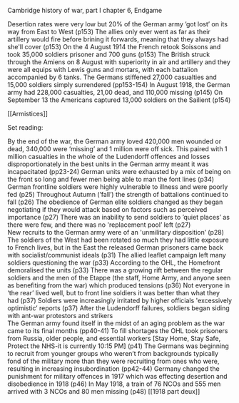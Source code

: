 Cambridge history of war, part I chapter 6, Endgame  

 

Desertion rates were very low but 20% of the German army ’got lost’ on its way from East to West (p153) 
The allies only ever went as far as their artillery would fire before brining it forwards, meaning that they always had she'll cover (p153) 
On the 4 August 1914 the French retook Soissons and took 35,000 soldiers prisoner and 700 guns (p153) 
The British struck through the Amiens on 8 August with superiority in air and artillery and they were all equips with Lewis guns and mortars, with each battalion accompanied by 6 tanks. The Germans stiffened 27,000 casualties and 15,000 soldiers simply surrendered (pp153-154) 
In August 1918, the German army had 228,000 casualties, 21,00 dead, and 110,000 missing (p145) 
On September 13 the Americans captured 13,000 soldiers on the Sailient (p154) 
 

 [[Armistices]]

 

Set reading: 

 

By the end of the war, the German army loved 420,000 men wounded or dead, 340,000 were ‘missing’ and 1 million were off sick. This paired with 1 million casualties in the whole of the Ludendorff offences and losses disproportionately in the best units in the German army meant it was incapacitated (pp23-24) 
German units were exhausted by a mix of being on the front so long and fewer men being able to man the font lines (p34) 
German frontline soldiers were highly vulnerable to illness and were poorly fed (p25) 
Throughout Autumn (’fall’) the strength of battalions continued to fall (p26) 
The obedience of German elite soldiers changed as they began negotiating if they would attack based on factors such as perceived importance (p27) 
There was an inability to send soldiers to ’quiet places’ as there were few, and there was no 'replacement pool’ left (p27)  
New recruits to the German army were of an 'unmilitary disposition’ (p28) 
The soldiers of the West had been rotated so much they had little exposure to French lives, but in the East the released German prisoners came back with socialist/communist ideals (p31) 
The allied leaflet campaign left many soldiers questioning the war (p33) 
According to the OHL, the Homefront demoralised the units (p33) 
There was a growing rift between the regular soldiers and the men of the Etappe (the staff, Home Army, and anyone seen as benefiting from the war) which produced tensions  (p36) 
Not everyone in ‘the rear’ lived well, but to front line soldiers it was better than what they had (p37) 
Soldiers were increasingly irritated by higher officials 'excessively optimistic’ reports (p37) 
After the Ludendorff failures, soldiers began siding with ant-war protestors and strikers  
The German army found itself in the midst of an aging problem as the war came to its final months (pp40-41) 
To fill shortages the OHL took prisoners from Russia, older people, and essential workers [Stay Home, Stay Safe, Protect the NHS-it is currently 10:15 PM] (p41) 
The Germans was beginning to recruit from younger groups who weren’t from backgrounds typically fond of the military more than they were recruiting from ones who were, resulting in increasing insubordination (pp42-44) 
Germany changed the punishment for military offences in 1917 which was effecting desertion and disobedience in 1918 (p46) 
In May 1918, a train of 76 NCOs and 555 men arrived with 3 NCOs and 80 men missing (p48)
[[1918 part deux]]



